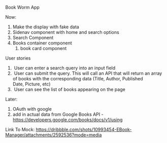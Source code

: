 Book Worm App

Now:
1. Make the display with fake data
2. Sidenav component with home and search options
3. Search Component
4. Books container component
    1. book card component

User stories
1.  User can enter a search query into an input field
2.  User can submit the query. This will call an API that will return an array of books with the corresponding data (Title, Author, Published Date, Picture, etc)
3.  User can see the list of books appearing on the page



Later:
1. OAuth with google
2. add in actual data from Google Books API - https://developers.google.com/books/docs/v1/using

Link To Mock: https://dribbble.com/shots/10993454-EBook-Manager/attachments/2592536?mode=media